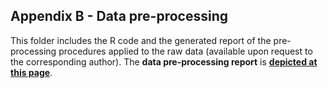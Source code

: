 ## Appendix B - Data pre-processing
This folder includes the R code and the generated report of the pre-processing procedures applied to the raw data (available upon request to the corresponding author). The **data pre-processing report** is **[depicted at this page](https://sri-human-sleep.github.io/INSA-home/Appendix%20B%20-%20Data%20pre-processing/insa%40home_dataProcessing.html)**.
